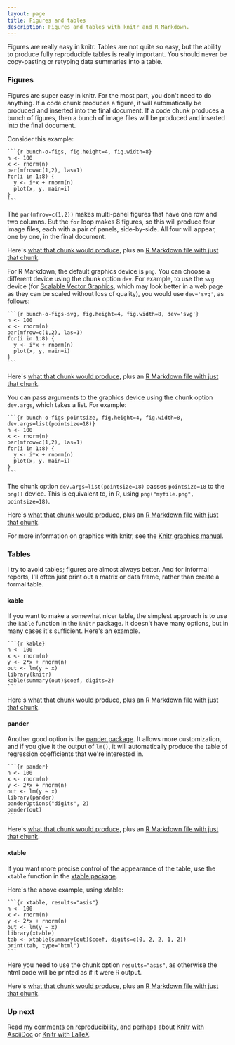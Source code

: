 ```yaml
---
layout: page
title: Figures and tables
description: Figures and tables with knitr and R Markdown.
---
```


Figures are really easy in knitr. Tables are not quite so easy, but
the ability to produce fully reproducible tables is really
important. You should never be copy-pasting or retyping data summaries
into a table.

### Figures

Figures are super easy in knitr. For the most part, you don't need to
do anything. If a code chunk produces a figure, it will automatically
be produced and inserted into the final document. If a code chunk
produces a bunch of figures, then a bunch of image files will be
produced and inserted into the final document.

Consider this example:

    ```{r bunch-o-figs, fig.height=4, fig.width=8}
    n <- 100
    x <- rnorm(n)
    par(mfrow=c(1,2), las=1)
    for(i in 1:8) {
      y <- i*x + rnorm(n)
      plot(x, y, main=i)
    }
    ```

The `par(mfrow=c(1,2))` makes multi-panel figures that have one row
and two columns. But the `for` loop makes 8 figures, so this will
produce four image files, each with a pair of panels,
side-by-side. All four will appear, one by one, in the
final document.

Here's
[what that chunk would produce](../assets/short_examples/bunch-o-figs.html),
plus an
[R Markdown file with just that chunk](../assets/short_examples/bunch-o-figs.Rmd).

For R Markdown, the default graphics device is `png`. You can choose
a different device using the chunk option `dev`. For example, to use
the `svg` device (for
[Scalable Vector Graphics](https://en.wikipedia.org/wiki/Scalable_Vector_Graphics),
which may look better in a web page as they can be scaled without loss
of quality), you would use `dev='svg'`, as follows:

    ```{r bunch-o-figs-svg, fig.height=4, fig.width=8, dev='svg'}
    n <- 100
    x <- rnorm(n)
    par(mfrow=c(1,2), las=1)
    for(i in 1:8) {
      y <- i*x + rnorm(n)
      plot(x, y, main=i)
    }
    ```

Here's
[what that chunk would produce](../assets/short_examples/bunch-o-figs-svg.html),
plus an
[R Markdown file with just that chunk](../assets/short_examples/bunch-o-figs-svg.Rmd).

You can pass arguments to the graphics device using the chunk option
`dev.args`, which takes a list.  For example:

    ```{r bunch-o-figs-pointsize, fig.height=4, fig.width=8, dev.args=list(pointsize=18)}
    n <- 100
    x <- rnorm(n)
    par(mfrow=c(1,2), las=1)
    for(i in 1:8) {
      y <- i*x + rnorm(n)
      plot(x, y, main=i)
    }
    ```

The chunk option `dev.args=list(pointsize=18)` passes `pointsize=18`
to the `png()` device. This is equivalent to, in R, using
`png("myfile.png", pointsize=18)`.

Here's
[what that chunk would produce](../assets/short_examples/bunch-o-figs-pointsize.html),
plus an
[R Markdown file with just that chunk](../assets/short_examples/bunch-o-figs-pointsize.Rmd).

For more information on graphics with knitr, see the
[Knitr graphics manual](https://yihui.name/knitr/demo/graphics/).


### Tables

I try to avoid tables; figures are almost always better. And for
informal reports, I'll often just print out a matrix or data frame,
rather than create a formal table.

#### kable

If you want to make a somewhat nicer table, the simplest approach is
to use the `kable` function in the `knitr` package. It doesn't have
many options, but in many cases it's sufficient. Here's an example.

    ```{r kable}
    n <- 100
    x <- rnorm(n)
    y <- 2*x + rnorm(n)
    out <- lm(y ~ x)
    library(knitr)
    kable(summary(out)$coef, digits=2)
    ```

Here's
[what that chunk would produce](../assets/short_examples/kable.html),
plus an
[R Markdown file with just that chunk](../assets/short_examples/kable.Rmd).

#### pander

Another good option is the
[pander package](http://rapporter.github.io/pander/).
It allows more customization, and if you give it the output of `lm()`,
it will automatically produce the table of regression coefficients
that we're interested in.

    ```{r pander}
    n <- 100
    x <- rnorm(n)
    y <- 2*x + rnorm(n)
    out <- lm(y ~ x)
    library(pander)
    panderOptions("digits", 2)
    pander(out)
    ```

Here's
[what that chunk would produce](../assets/short_examples/pander.html),
plus an
[R Markdown file with just that chunk](../assets/short_examples/pander.Rmd).


#### xtable

If you want more precise control of the appearance of the table, use
the `xtable` function in the
[xtable package](https://cran.r-project.org/package=xtable).

Here's the above example, using xtable:

    ```{r xtable, results="asis"}
    n <- 100
    x <- rnorm(n)
    y <- 2*x + rnorm(n)
    out <- lm(y ~ x)
    library(xtable)
    tab <- xtable(summary(out)$coef, digits=c(0, 2, 2, 1, 2))
    print(tab, type="html")
    ```

Here you need to use the chunk option `results="asis"`, as otherwise the
html code will be printed as if it were R output.

Here's
[what that chunk would produce](../assets/short_examples/xtable.html),
plus an
[R Markdown file with just that chunk](../assets/short_examples/xtable.Rmd).

### Up next

Read my [comments on reproducibility](reproducible.html), and
perhaps about [Knitr with AsciiDoc](asciidoc.html) or
[Knitr with LaTeX](latex.html).
